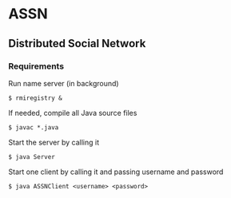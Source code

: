 # ASSN

## Distributed Social Network

### Requirements

Run name server (in background)

```shell
$ rmiregistry &
```

If needed, compile all Java source files

```shell
$ javac *.java
```

Start the server by calling it

```shell
$ java Server
```

Start one client by calling it and passing username and password

```shell
$ java ASSNClient <username> <password>
```